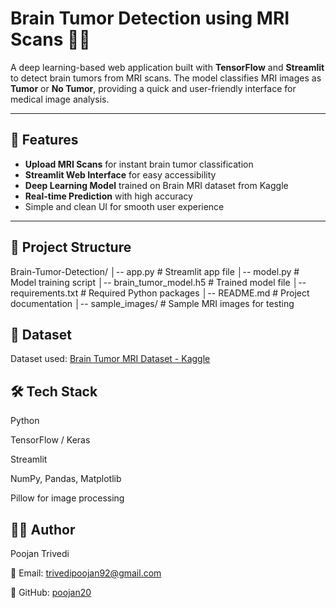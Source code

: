 # Brain Tumor Detection using MRI Scans 🧠🩻

A deep learning-based web application built with **TensorFlow** and **Streamlit** to detect brain tumors from MRI scans. The model classifies MRI images as **Tumor** or **No Tumor**, providing a quick and user-friendly interface for medical image analysis.

---

## 🚀 Features
- **Upload MRI Scans** for instant brain tumor classification
- **Streamlit Web Interface** for easy accessibility
- **Deep Learning Model** trained on Brain MRI dataset from Kaggle
- **Real-time Prediction** with high accuracy
- Simple and clean UI for smooth user experience

---

## 📂 Project Structure
Brain-Tumor-Detection/
│-- app.py # Streamlit app file
│-- model.py # Model training script
│-- brain_tumor_model.h5 # Trained model file
│-- requirements.txt # Required Python packages
│-- README.md # Project documentation
│-- sample_images/ # Sample MRI images for testing

## 🧪 Dataset

Dataset used: [Brain Tumor MRI Dataset - Kaggle](https://www.kaggle.com/datasets/navoneel/brain-mri-images-for-brain-tumor-detection)


## 🛠️ Tech Stack

Python

TensorFlow / Keras

Streamlit

NumPy, Pandas, Matplotlib

Pillow for image processing



## 👨‍💻 Author

Poojan Trivedi

📧 Email: trivedipoojan92@gmail.com

🔗 GitHub: [poojan20](https://github.com/poojan20)

